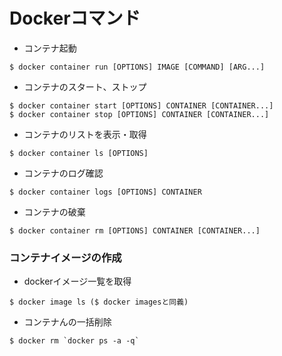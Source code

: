 # Dockerコマンド
- コンテナ起動
```
$ docker container run [OPTIONS] IMAGE [COMMAND] [ARG...]
```
- コンテナのスタート、ストップ
```
$ docker container start [OPTIONS] CONTAINER [CONTAINER...]
$ docker container stop [OPTIONS] CONTAINER [CONTAINER...]
```
- コンテナのリストを表示・取得
```
$ docker container ls [OPTIONS]
```
- コンテナのログ確認
```
$ docker container logs [OPTIONS] CONTAINER
```
- コンテナの破棄
```
$ docker container rm [OPTIONS] CONTAINER [CONTAINER...]
```

### コンテナイメージの作成
- dockerイメージ一覧を取得
```
$ docker image ls ($ docker imagesと同義)
```

- コンテナんの一括削除
```
$ docker rm `docker ps -a -q`
```
